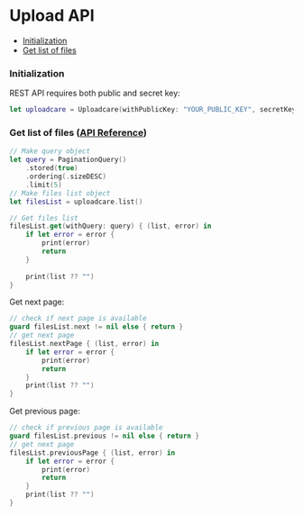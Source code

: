 # Upload API

* [Initialization](#initialization)
* [Get list of files](#get-list-of-files-api-reference)


### Initialization

REST API requires both public and secret key:
```swift
let uploadcare = Uploadcare(withPublicKey: "YOUR_PUBLIC_KEY", secretKey: "YOUR_SECRET_KEY")
```
### Get list of files ([API Reference](https://uploadcare.com/api-refs/rest-api/v0.6.0/#operation/filesList?utm_source=github&utm_medium=referral&utm_campaign=uploadcare-swift)) ###

```swift
// Make query object
let query = PaginationQuery()
    .stored(true)
    .ordering(.sizeDESC)
    .limit(5)
// Make files list object
let filesList = uploadcare.list()

// Get files list
filesList.get(withQuery: query) { (list, error) in
    if let error = error {
        print(error)
        return
    }
			
    print(list ?? "")
}
```
Get next page:
```swift
// check if next page is available
guard filesList.next != nil else { return }
// get next page
filesList.nextPage { (list, error) in
    if let error = error {
        print(error)
        return
    }	
    print(list ?? "")
}
```

Get previous page:
```swift
// check if previous page is available
guard filesList.previous != nil else { return }
// get next page
filesList.previousPage { (list, error) in
    if let error = error {
        print(error)
        return
    }	
    print(list ?? "")
}
```







